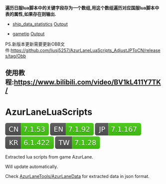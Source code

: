 
**遍历日服lua脚本中的关键字段存为一个数组,用这个数组遍历对应国服lua脚本中表的属性,如果存在则输出.**

* [ship_data_statistics](https://github.com/liusj5257/AzurLaneLuaScripts_AdjustJPToCN/blob/main/Adjust/ship_data_statistics.cpp)   [Output](https://github.com/liusj5257/AzurLaneLuaScripts_AdjustJPToCN/blob/main/Output/ship_data_statistics.h)

* [gametip](https://github.com/liusj5257/AzurLaneLuaScripts_AdjustJPToCN/blob/main/Adjust/gametip.cpp) [Output](https://github.com/liusj5257/AzurLaneLuaScripts_AdjustJPToCN/blob/main/Output/gametip.h)

PS.新版本更新需要更新OBB文件:https://github.com/liusj5257/AzurLaneLuaScripts_AdjustJPToCN/releases/tag/Obb

## 使用教程:https://www.bilibili.com/video/BV1kL411Y7TK/



# AzurLaneLuaScripts

![](versions/CN.svg)
![](versions/EN.svg)
![](versions/JP.svg)
![](versions/KR.svg)
![](versions/TW.svg)

Extracted lua scripts from game AzurLane.

Will update automatically.

Check [AzurLaneTools/AzurLaneData](https://github.com/AzurLaneTools/AzurLaneData) for extracted data in json format.
